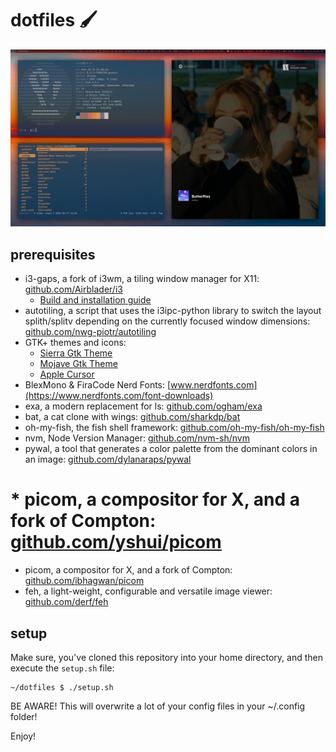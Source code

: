 # dotfiles :paintbrush:

![Desktop Screenshot](desktop.png)

## prerequisites

* i3-gaps, a fork of i3wm, a tiling window manager for X11: [github.com/Airblader/i3](https://github.com/Airblader/i3)
  * [Build and installation guide](https://github.com/Airblader/i3/wiki/Building-from-source)
* autotiling, a script that uses the i3ipc-python library to switch the layout splith/splitv depending on the currently focused window dimensions: [github.com/nwg-piotr/autotiling](https://github.com/nwg-piotr/autotiling)
* GTK+ themes and icons:
  * [Sierra Gtk Theme](https://github.com/vinceliuice/Sierra-gtk-theme)
  * [Mojave Gtk Theme](https://github.com/vinceliuice/Mojave-gtk-theme)
  * [Apple Cursor](https://github.com/ful1e5/apple_cursor)
* BlexMono & FiraCode Nerd Fonts: [www.nerdfonts.com](https://www.nerdfonts.com/font-downloads)
* exa, a modern replacement for ls: [github.com/ogham/exa](https://github.com/ogham/exa)
* bat, a cat clone with wings: [github.com/sharkdp/bat](https://github.com/sharkdp/bat)
* oh-my-fish, the fish shell framework: [github.com/oh-my-fish/oh-my-fish](https://github.com/oh-my-fish/oh-my-fish)
* nvm, Node Version Manager: [github.com/nvm-sh/nvm](https://github.com/nvm-sh/nvm)
* pywal, a tool that generates a color palette from the dominant colors in an image: [github.com/dylanaraps/pywal](https://github.com/dylanaraps/pywal)
# * picom, a compositor for X, and a fork of Compton: [github.com/yshui/picom](https://github.com/yshui/picom)
* picom, a compositor for X, and a fork of Compton: [github.com/ibhagwan/picom](https://github.com/ibhagwan/picom)
* feh, a light-weight, configurable and versatile image viewer: [github.com/derf/feh](https://github.com/derf/feh)

## setup

Make sure, you've cloned this repository into your home directory, and then execute the `setup.sh` file:

```
~/dotfiles $ ./setup.sh
```

BE AWARE! This will overwrite a lot of your config files in your ~/.config folder!

Enjoy!
